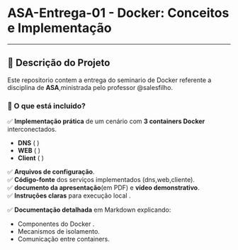 # ASA-Entrega-01 - Docker: Conceitos e Implementação
---
## 📌 Descrição do Projeto
Este repositorio contem a entrega do seminario de Docker referente a disciplina de **ASA**,ministrada pelo professor @salesfilho.
### 🧩 O que está incluido?
✅ **Implementação prática** de um cenário com **3 containers Docker** interconectados.  
- **DNS** ( )  
- **WEB** ( )   
- **Client** ( )

✅ **Arquivos de configuração**.  
✅ **Código-fonte** dos serviços implementados (dns,web,cliente).  
✅ **documento da apresentação**(em PDF) e **vídeo demonstrativo**.  
✅ **Instruções claras** para execução local .

✅ **Documentação detalhada** em Markdown explicando:  
   - Componentes do Docker .  
   - Mecanismos de isolamento.  
   - Comunicação entre containers.  
